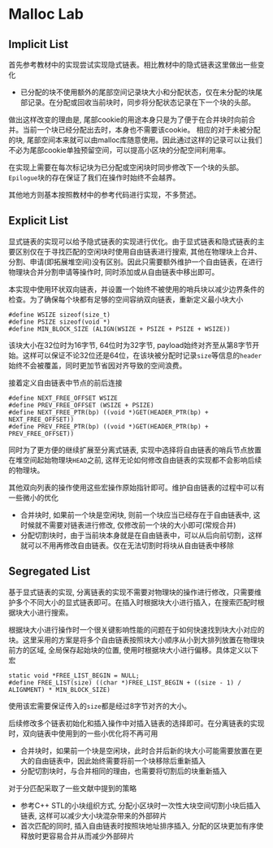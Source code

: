 # Malloc Lab

## Implicit List
首先参考教材中的实现尝试实现隐式链表。相比教材中的隐式链表这里做出一些变化
* 已分配的块不使用额外的尾部空间记录块大小和分配状态，仅在未分配的块尾部记录。在分配或回收当前块时，同步将分配状态记录在下一个块的头部。

做出这样改变的理由是, 尾部cookie的用途本身只是为了便于在合并块时向前合并。当前一个块已经分配出去时，本身也不需要该cookie。
相应的对于未被分配的块, 尾部空间本来就可以由malloc库随意使用。因此通过这样的记录可以让我们不必为尾部cookie单独预留空间，可以提高小区块的分配空间利用率。  

在实现上需要在每次标记块为已分配或空闲块时同步修改下一个块的头部。`Epilogue`块的存在保证了我们在操作时始终不会越界。

其他地方则基本按照教材中的参考代码进行实现，不多赘述。

## Explicit List
显式链表的实现可以给予隐式链表的实现进行优化。由于显式链表和隐式链表的主要区别仅在于寻找匹配的空闲块时使用自由链表进行搜索, 其他在物理块上合并、分割、申请(即拓展堆空间)没有区别。因此只需要额外维护一个自由链表，在进行物理块合并分割申请等操作时, 同时添加或从自由链表中移出即可。

本实现中使用环状双向链表，并设置一个始终不被使用的哨兵块以减少边界条件的检查。为了确保每个块都有足够的空间容纳双向链表，重新定义最小块大小
```
#define WSIZE sizeof(size_t)
#define PSIZE sizeof(void *)
#define MIN_BLOCK_SIZE (ALIGN(WSIZE + PSIZE + PSIZE + WSIZE))
```
该块大小在32位时为16字节, 64位时为32字节, payload始终对齐至从第8字节开始。这样可以保证不论32位还是64位，在该块被分配时记录`size`等信息的`header`始终不会被覆盖，同时更加节省因对齐导致的空间浪费。

接着定义自由链表中节点的前后连接
```
#define NEXT_FREE_OFFSET WSIZE
#define PREV_FREE_OFFSET (WSIZE + PSIZE)
#define NEXT_FREE_PTR(bp) ((void *)GET(HEADER_PTR(bp) + NEXT_FREE_OFFSET))
#define PREV_FREE_PTR(bp) ((void *)GET(HEADER_PTR(bp) + PREV_FREE_OFFSET))
```
同时为了更方便的继续扩展至分离式链表, 实现中选择将自由链表的哨兵节点放置在堆空间起始物理块`HEAD`之前, 这样无论如何修改自由链表的实现都不会影响后续的物理块。

其他双向列表的操作使用这些宏操作原始指针即可。维护自由链表的过程中可以有一些微小的优化
* 合并块时, 如果前一个块是空闲块, 则前一个块应当已经存在于自由链表中, 这时候就不需要对链表进行修改, 仅修改前一个块的大小即可(常规合并)
* 分配切割块时，由于当前块本身就是在自由链表中，可以从后向前切割，这样就可以不用再修改自由链表。仅在无法切割时将块从自由链表中移除

## Segregated List
基于显式链表的实现, 分离链表的实现不需要对物理块的操作进行修改，只需要维护多个不同大小的显式链表即可。在插入时根据块大小进行插入，在搜索匹配时根据块大小进行搜索。

根据块大小进行操作时一个很关键影响性能的问题在于如何快速找到块大小对应的块。这里采用的方案是将多个自由链表按照块大小顺序从小到大排列放置在物理块前方的区域, 全局保存起始块的位置, 使用时根据块大小进行偏移。具体定义以下宏
```
static void *FREE_LIST_BEGIN = NULL;
#define FREE_LIST(size) ((char *)FREE_LIST_BEGIN + ((size - 1) / ALIGNMENT) * MIN_BLOCK_SIZE)
```
使用该宏需要保证传入的`size`都是经过8字节对齐的大小。

后续修改多个链表初始化和插入操作中对插入链表的选择即可。在分离链表的实现时，双向链表中使用到的一些小优化将不再可用
* 合并块时，如果前一个块是空闲块，此时合并后新的块大小可能需要放置在更大的自由链表中，因此始终需要将前一个块移除后重新插入
* 分配切割块时，与合并相同的理由，也需要将切割后的块重新插入

对于分匹配采取了一些文献中提到的策略
* 参考C++ STL的小块组织方式, 分配小区块时一次性大块空间切割小块后插入链表, 这样可以减少大小块混杂带来的外部碎片
* 首次匹配的同时, 插入自由链表时按照块地址排序插入, 分配的区块更加有序使释放时更容易合并从而减少外部碎片